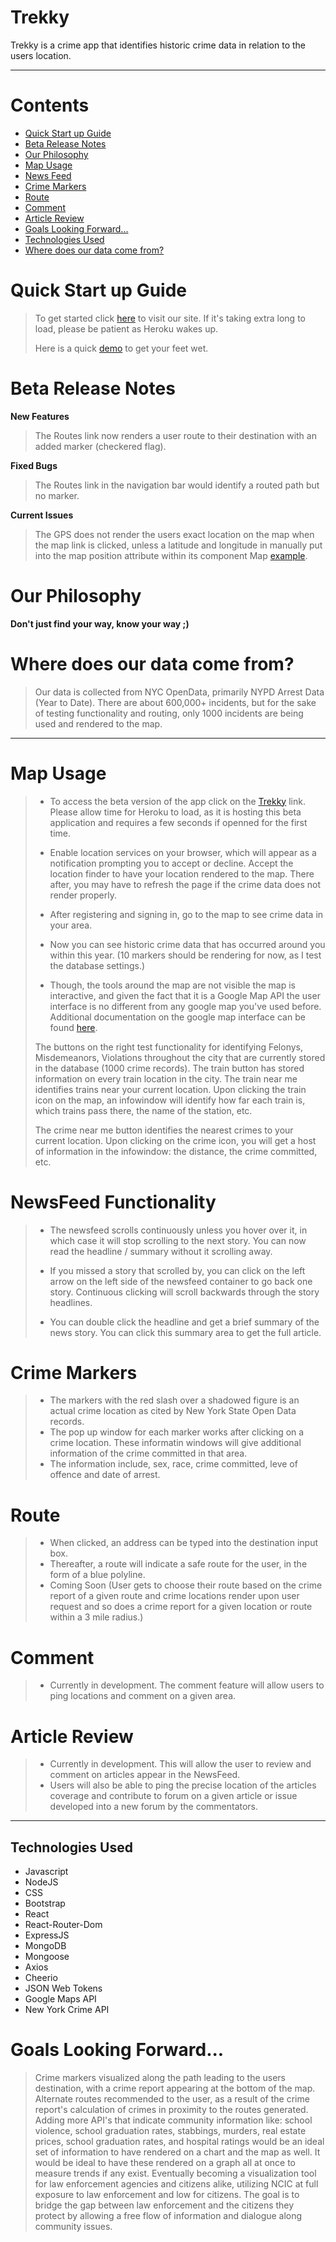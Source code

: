 # Trekky

Trekky is a crime app that identifies historic crime data in relation to the users location.  
___

# Contents
- [Quick Start up Guide](#Quick-Start-up-Guide)
- [Beta Release Notes](#Beta-Release-Notes)
- [Our Philosophy](#Our-Philosophy)
- [Map Usage](#Map-Usage)
- [News Feed](#NewsFeed-Functionality)
- [Crime Markers](#Crime-Markers)
- [Route](#Route)
- [Comment](#Comment)
- [Article Review](#Article-Review)
- [Goals Looking Forward...](#Goals-Looking-Forward)
- [Technologies Used](#Technologies-Used)
- [Where does our data come from?](#Where-does-our-data-come-from?)


# Quick Start up Guide
> To get started click [here](https://evening-castle-24597.herokuapp.com/) to visit our site.
> If it's taking extra long to load, please be patient as Heroku wakes up.
>
> Here is a quick [demo]() to get your feet wet.


# Beta Release Notes
**New Features**
> The Routes link now renders a user route to their destination with an added marker (checkered flag).

**Fixed Bugs**
> The Routes link in the navigation bar would identify a routed path but no marker.

**Current Issues**
> The GPS does not render the users exact location on the map when the map link is clicked, unless a latitude and longitude in manually put into the map position attribute within its component Map [example]().


# Our Philosophy
**Don't just find your way, know your way ;)**


# Where does our data come from?
> Our data is collected from NYC OpenData, primarily NYPD Arrest Data (Year to Date). There are about 600,000+ incidents, but for the sake of testing functionality and routing, only 1000 incidents are being used and rendered to the map.

___

# Map Usage
> - To access the beta version of the app click on the [Trekky](https://evening-castle-24597.herokuapp.com/) link. Please allow time for Heroku to load, as it is hosting this beta application and requires a few seconds if openned for the first time.
>
> - Enable location services on your browser, which will appear as a notification prompting you to accept or decline. Accept the location finder to have your location rendered to the map. There after, you may have to refresh the page if the crime data does not render properly.
>
> - After registering and signing in, go to the map to see crime data in your area. 
>
> - Now you can see historic crime data that has occurred around you within this year. (10 markers should be rendering for now, as I test the database settings.)
>
> - Though, the tools around the map are not visible the map is interactive, and given the fact that it is a Google Map API the user interface is no different from any google map you've used before. Additional documentation on the google map interface can be found [here](https://support.google.com/maps/answer/144349?hl=en).
>
>The buttons on the right test functionality for identifying Felonys, Misdemeanors, Violations throughout the city that are currently stored in the database (1000 crime records).
>The train button has stored information on every train location in the city. 
>The train near me identifies trains near your current location. Upon clicking the train icon on the map, an infowindow will identify how far each train is, which trains pass there, the name of the station, etc.
>
>The crime near me button identifies the nearest crimes to your current location. Upon clicking on the crime icon, you will get a host of information in the infowindow: the distance, the crime committed, etc. 

# NewsFeed Functionality
> - The newsfeed scrolls continuously unless you hover over it, in which case it will stop scrolling to the next story. You can now read the headline / summary without it scrolling away.
>
> - If you missed a story that scrolled by, you can click on the left arrow on the left side of the newsfeed container to go back one story. Continuous clicking will scroll backwards through the story headlines.
>
> - You can double click the headline and get a brief summary of the news story. You can click this summary area to get the full article.

# Crime Markers
> - The markers with the red slash over a shadowed figure is an actual crime location as cited by New York State Open Data records.
> - The pop up window for each marker works after clicking on a crime location. These informatin windows will give additional information of the crime committed in that area.
> - The information include, sex, race, crime committed, leve of offence and date of arrest.

# Route
> - When clicked, an address can be typed into the destination input box. 
> - Thereafter, a route will indicate a safe route for the user, in the form of a blue polyline.
> - Coming Soon (User gets to choose their route based on the crime report of a given route and crime locations render upon user request and so does a crime report for a given location or route within a 3 mile radius.)

# Comment
> - Currently in development. The comment feature will allow users to ping locations and comment on a given area.

# Article Review
> - Currently in development. This will allow the user to review and comment on articles appear in the NewsFeed.
> - Users will also be able to ping the precise location of the articles coverage and contribute to forum on a given article or issue developed into a new forum by the commentators.


___

## Technologies Used
* Javascript
* NodeJS
* CSS
* Bootstrap
* React
* React-Router-Dom
* ExpressJS
* MongoDB
* Mongoose
* Axios
* Cheerio
* JSON Web Tokens
* Google Maps API
* New York Crime API

# Goals Looking Forward...
> Crime markers visualized along the path leading to the users destination, with a crime report appearing at the bottom of the map. 
> Alternate routes recommended to the user, as a result of the crime report's calculation of crimes in proximity to the routes generated. 
> Adding more API's that indicate community information like: school violence, school graduation rates, stabbings, murders, real estate prices, school graduation rates, and hospital ratings would be an ideal set of information to have rendered on a chart and the map as well. It would be ideal to have these rendered on a graph all at once to measure trends if any exist.
> Eventually becoming a visualization tool for law enforcement agencies and citizens alike, utilizing NCIC at full exposure to law enforcement and low for citizens. The goal is to bridge the gap between law enforcement and the citizens they protect by allowing a free flow of information and dialogue along community issues.

